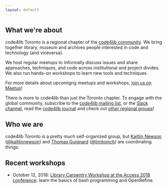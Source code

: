 ```yaml
---
layout: default
---
```


## What we're about

code4lib Toronto is a regional chapter of the [code4lib community](https://code4lib.org). We bring together library, museum and archives people interested in code and technology (and viceversa).

We host regular meetups to informally discuss issues and share approaches, techniques, and code across institutional and project divides. We also run hands-on workshops to learn new tools and techniques. 

For more details about upcomigng meetups and workshops, [join us on Meetup](https://www.meetup.com/code4libtoronto/)!

There is more to code4lib than just the Toronto chapter. To engage with the global community, subscribe to the [code4lib mailing list](https://lists.clir.org/cgi-bin/wa?A0=CODE4LIB), or the [Slack channel](https://code4lib.slack.com/), read the [code4lib journal](http://journal.code4lib.org/) and check out [other regional groups](https://wiki.code4lib.org/Main_Page#Local_.2F_Regional_Groups)!

## Who we are

code4lib Toronto is a pretty much self-organized group, but [Kaitlin Newson](mailto:kaitlin.newson@gmail.com) ([@kaitlinnewson](https://twitter.com/kaitlinnewson)) and [Thomas Guignard](mailto:tom@timtom.ca) ([@timtomch](https://twitter.com/timtomch)) are coordinating things.

## Recent workshops

* October 12, 2018: [Library Carpentry Workshop at the Access 2018 conference](./2018-10-12-access): learn the basics of bash programming and OpenRefine.